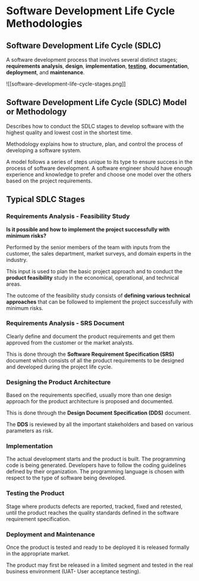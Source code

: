 # Software Development Life Cycle Methodologies

## Software Development Life Cycle (SDLC)

A software development process that involves several distinct stages; **requirements analysis**, **design**, **implementation**, **[testing](software-testing)**, **documentation**, **deployment**, and **maintenance**.

![[software-development-life-cycle-stages.png]]

## Software Development Life Cycle (SDLC) Model or Methodology

Describes how to conduct the SDLC stages to develop software with the highest quality and lowest cost in the shortest time.

Methodology explains how to structure, plan, and control the process of developing a software system.

A model follows a series of steps unique to its type to ensure success in the process of software development. A software engineer should have enough experience and knowledge to prefer and choose one model over the others based on the project requirements.

## Typical SDLC Stages

### Requirements Analysis - Feasibility Study

**Is it possible and how to implement the project successfully with minimum risks?**

Performed by the senior members of the team with inputs from the customer, the sales department, market surveys, and domain experts in the industry.

This input is used to plan the basic project approach and to conduct the **product feasibility** study in the economical, operational, and technical areas.

The outcome of the feasibility study consists of **defining various technical approaches** that can be followed to implement the project successfully with minimum risks.

### Requirements Analysis - SRS Document

Clearly define and document the product requirements and get them approved from the customer or the market analysts.

This is done through the **Software Requirement Specification (SRS)** document which consists of all the product requirements to be designed and developed during the project life cycle.

### Designing the Product Architecture

Based on the requirements specified, usually more than one design approach for the product architecture is proposed and documented.

This is done through the **Design Document Specification (DDS)** document.

The **DDS** is reviewed by all the important stakeholders and based on various parameters as risk.

### Implementation

The actual development starts and the product is built. The programming code is being generated. Developers have to follow the coding guidelines defined by their organization. The programming language is chosen with respect to the type of software being developed.

### Testing the Product

Stage where products defects are reported, tracked, fixed and retested, until the product reaches the quality standards defined in the software requirement specification.

### Deployment and Maintenance

Once the product is tested and ready to be deployed it is released formally in the appropriate market.

The product may first be released in a limited segment and tested in the real business environment (UAT- User acceptance testing).
